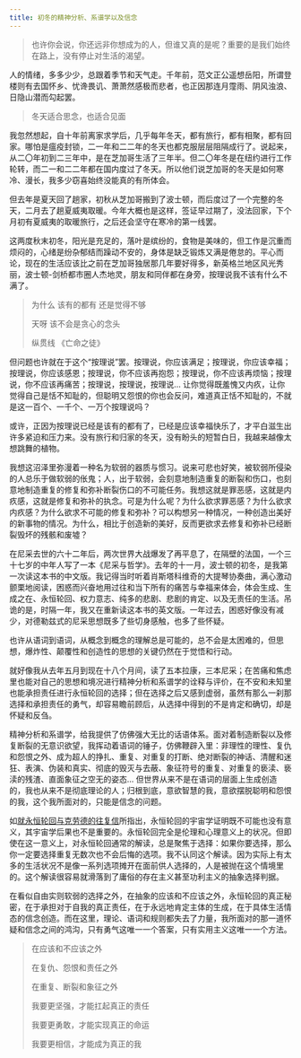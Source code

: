 ```yaml
---
title: 初冬的精神分析、系谱学以及信念
---
```


> 也许你会说，你还远非你想成为的人，但谁又真的是呢？重要的是我们始终在路上，没有停止对生活的渴望。<!--more-->

人的情绪，多多少少，总跟着季节和天气走。千年前，范文正公遥想岳阳，所谓登楼则有去国怀乡、忧谗畏讥、萧萧然感极而悲者，也正因那连月霪雨、阴风浊浪、日隐山潜而勾起罢。

> 冬天适合思念，也适合见面

我忽然想起，自十年前离家求学后，几乎每年冬天，都有旅行，都有相聚，都有回家。哪怕是瘟疫封锁，二一年和二二年的冬天也都克服层层阻隔成行了。说起来，从二〇年初到二三年中，是在芝加哥生活了三年半。但二〇年冬是在纽约进行工作轮转，而二一和二二年都在国内度过了冬天。所以他们说芝加哥的冬天是如何寒冷、漫长，我多少窃喜始终没能真的有所体会。

但去年是夏天回了趟家，初秋从芝加哥搬到了波士顿，而后度过了一个完整的冬天，二月去了趟夏威夷取暖。今年大概也是这样，签证早过期了，没法回家，下个月初有夏威夷的取暖旅行，之后还会坚守在寒冷的第一线罢。

这两度秋末初冬，阳光是充足的，落叶是缤纷的，食物是美味的，但工作是沉重而烦闷的，心绪是纷杂郁结而躁动不安的，身体是缺乏锻炼又满是倦怠的。平心而论，现在的生活应该比之前在芝加哥独居那几年要好得多，新英格兰地区风光秀丽，波士顿-剑桥都市圈人杰地灵，朋友和同伴都在身旁，按理说我不该有什么不满了。

> 为什么 该有的都有 还是觉得不够
>
> 天呀 该不会是贪心的念头
>
> 纵贯线 《亡命之徒》

但问题也许就在于这个“按理说”罢。按理说，你应该满足；按理说，你应该幸福；按理说，你应该感恩；按理说，你不应该再抱怨；按理说，你不应该再烦恼；按理说，你不应该再痛苦；按理说，按理说，按理说... 让你觉得既羞愧又内疚，让你觉得自己是恬不知耻的，但聪明又怨恨的你也会反问，难道真正恬不知耻的，不就是这一百个、一千个、一万个按理说吗？

或许，正因为按理说已经是该有的都有了，已经是应该幸福快乐了，才平白滋生出许多紧迫和压力来。没有旅行和归家的冬天，没有盼头的短暂白日，我越来越像太想跳舞的植物。

我想这沼泽里弥漫着一种名为软弱的器质与惯习。说来可悲也好笑，被软弱所侵染的人总乐于做软弱的伥鬼；人，出于软弱，会刻意地制造重复的断裂和伤口，也刻意地制造重复的修复和弥补断裂伤口的不可能任务。我想这就是罪恶感，这就是内疚感，这就是修复和弥补的执念。可是为什么呢？为什么欲求罪恶感？为什么欲求内疚感？为什么欲求不可能的修复和弥补？可以构想另一种情况，一种创造出美好的新事物的情况。为什么，相比于创造新的美好，反而更欲求去修复和弥补已经断裂毁坏的残骸和废墟？

在尼采去世的六十二年后，两次世界大战爆发了再平息了，在隔壁的法国，一个三十七岁的中年人写了一本《尼采与哲学》。去年的十一月，波士顿的初冬，是我第一次读这本书的中文版。我记得当时听着肖斯塔科维奇的大提琴协奏曲，满心激动颤栗地阅读，困惑而兴奋地用过往和当下所有的痛苦与幸福来体会，体会生成、生成之在、永恒轮回、权力意志、纯多的悲剧、悲剧的肯定、以及无责任的生活。吊诡的是，时隔一年，我又在重新读这本书的英文版。一年过去，困惑好像没有减少，对德勒兹式的尼采思想既多了些切身感触，也多了些怀疑。

也许从语词到语词，从概念到概念的理解总是可能的，总不会是太困难的，但思想，爆炸性、颠覆性和创造性的思想的关键仍然在于觉悟和行动。

就好像我从去年五月到现在十八个月间，读了五本拉康，三本尼采；在苦痛和焦虑里也能对自己的思想和境况进行精神分析和系谱学的诠释与评价，在不安和未知里也能承担责任进行永恒轮回的选择；但在选择之后又感到虚弱，虽然有那么一刹那选择和承担责任的勇气，却容易瞻前顾后，从选择中得到的不是肯定和确切，却是怀疑和反刍。

精神分析和系谱学，给我提供了仿佛强大无比的话语体系。面对着制造断裂以及修复断裂的无意识欲望，我挥动着语词的锤子，仿佛鞭辟入里：非理性的理性、复仇和怨恨之外、成为超人的挣扎、重复、对重复的打断、绝对断裂的神话、清醒和迷狂、表演、伪装和真实、彻底的毁灭与去蔽、象征符号的重复、对重复的亵渎、亵渎的残渣、直面象征之空无的姿态... 但世界从来不是在语词的层面上生成创造的，我也从来不是彻底理论的人；归根到底，意欲智慧的我，意欲摆脱聪明和怨恨的我，这个我所面对的，只能是信念的问题。

如[就永恒轮回与克劳德的往复信](https://alex2young.github.io/2024/09/11/就永恒轮回与克劳德的往复信.html)所指出，永恒轮回的宇宙学证明既不可能也没有意义，其宇宙学后果也不是重要的。永恒轮回完全是伦理和心理意义上的状况。但即使在这一意义上，对永恒轮回通常的解读，总是聚焦于选择：如果你要选择，那么你一定要选择重复无数次也不会后悔的选项。我不认同这个解读。因为实际上有太多的生活状况不是像一系列选项摊开在面前供人选择的，人是被抛在这个情境里的。这个解读很容易就滑落到了庸俗的存在主义甚至功利主义的抽象选择判据。

在看似自由实则软弱的选择之外，在抽象的应该和不应该之外，永恒轮回的真正秘密，在于承担对于自我的真正责任，在于永远地肯定主体的生成，在于具体生活情态的信念创造。而在这里，理论、语词和规则都失去了力量，我所面对的那一道怀疑和信念之间的鸿沟，只有勇气这唯一一个答案，只有实用主义这唯一一个方法。

> 在应该和不应该之外
>
> 在复仇、怨恨和责任之外
>
> 在重复、断裂和象征之外
>
> 我要更坚强，才能扛起真正的责任
>
> 我要更勇敢，才能实现真正的命运
>
> 我要更相信，才能成为真正的我
